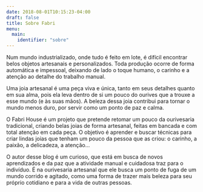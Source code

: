 ```yaml
---
date: 2018-08-01T10:15:23-04:00
draft: false
title: Sobre Fabri
menu:
  main:
    identifier: "sobre"
---
```


Num mundo industrializado, onde tudo é feito em lote, é difícil encontrar belos objetos artesanais e personalizados. Toda produção ocorre de forma automática e impessoal, deixando de lado o toque humano, o carinho e a atenção ao detalhe do trabalho manual.

Uma joia artesanal é uma peça viva e única, tanto em seus detalhes quanto em sua alma, pois ela leva dentro de si um pouco do ourives que a trouxe a esse mundo (e às suas mãos). A beleza dessa joia contribui para tornar o mundo menos duro, por servir como um ponto de paz e calma.

O Fabri House é um projeto que pretende retomar um pouco da ourivesaria tradicional, criando belas joias de forma artesanal, feitas em bancada e com total atenção em cada peça. O objetivo é aprender e buscar técnicas para criar lindas joias que tenham um pouco da pessoa que as criou: o carinho, a paixão, a delicadeza, a atenção...

O autor desse blog é um curioso, que está em busca de novos aprendizados e da paz que a atividade manual e cuidadosa traz para o indivíduo. É na ourivesaria artesanal que ele busca um ponto de fuga de um mundo corrido e agitado, como uma forma de trazer mais beleza para seu próprio cotidiano e para a vida de outras pessoas.
